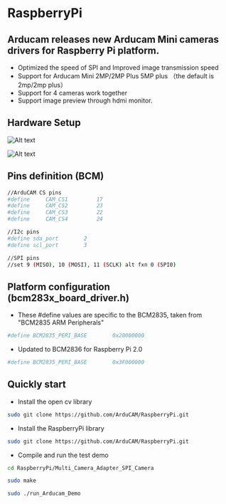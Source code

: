 # RaspberryPi
## Arducam releases new Arducam Mini cameras drivers for Raspberry Pi platform.
- Optimized the speed of SPI and Improved image transmission speed
- Support for Arducam Mini 2MP/2MP Plus 5MP plus （the default is 2mp/2mp plus）
- Support for 4 cameras work together
- Support image preview through hdmi monitor.
## Hardware Setup
![Alt text](https://github.com/ArduCAM/RaspberryPi/blob/master/Multi_Camera_Adapter_SPI_Camera/data/RPI_SPI_1.jpg)

![Alt text](https://github.com/ArduCAM/RaspberryPi/blob/master/Multi_Camera_Adapter_SPI_Camera/data/RPI_SPI_2.jpg)
## Pins definition (BCM)
```Bash
//ArduCAM CS pins
#define     CAM_CS1         17
#define     CAM_CS2         23
#define     CAM_CS3         22
#define     CAM_CS4         24
```
```Bash
//I2c pins
#define sda_port        2 
#define scl_port        3
```
```Bash 
//SPI pins 
//set 9 (MISO), 10 (MOSI), 11 (SCLK) alt fxn 0 (SPI0)
```

## Platform configuration (bcm283x_board_driver.h)
- These #define values are specific to the BCM2835, taken from "BCM2835 ARM Peripherals"
```Bash
#define BCM2835_PERI_BASE        0x20000000
```
- Updated to BCM2836 for Raspberry Pi 2.0 
```Bash
#define BCM2835_PERI_BASE        0x3F000000
```

## Quickly start
- Install the open cv library 
```bash
sudo git clone https://github.com/ArduCAM/RaspberryPi.git
```
- Install the RaspberryPi library
```bash
sudo git clone https://github.com/ArduCAM/RaspberryPi.git
```
- Compile and run the test demo
```bash 
cd RaspberryPi/Multi_Camera_Adapter_SPI_Camera
```
```bash
sudo make 
```
```bash
sudo ./run_Arducam_Demo 
```










